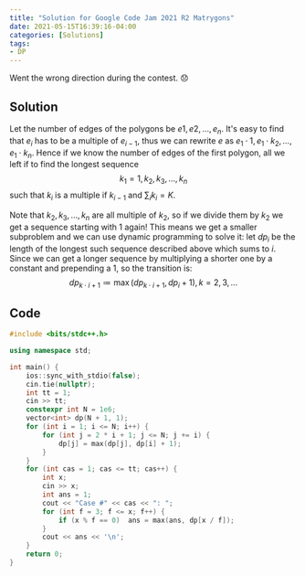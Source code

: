 ```yaml
---
title: "Solution for Google Code Jam 2021 R2 Matrygons"
date: 2021-05-15T16:39:16-04:00
categories: [Solutions]
tags:
- DP
---
```


Went the wrong direction during the contest. :disappointed:

## Solution

Let the number of edges of the polygons be $e1, e2, \dots, e_n$. It's easy to find that $e_i$ has to be a multiple of $e_{i-1}$, thus we can rewrite $e$ as $e_1\cdot 1, e_1\cdot k_2, \dots, e_1\cdot k_n$. Hence if we know the number of edges of the first polygon, all we left if to find the longest sequence $$k_1=1, k_2, k_3, \dots, k_n$$ such that  $k_i$ is a multiple if $k_{i-1}$ and $\sum_i k_i=K$.

Note that $k_2, k_3,\dots, k_n$ are all multiple of $k_2$, so if we divide them by $k_2$ we get a sequence starting with $1$ again! This means we get a smaller subproblem and we can use dynamic programming to solve it: let $dp_i$ be the length of the longest such sequence described above which sums to $i$. Since we can get a longer sequence by multiplying a shorter one by a constant and prepending a $1$, so the transition is:
$$dp_{k\cdot i+1}\coloneqq \max(dp_{k\cdot i+1}, dp_i+1), k=2,3,\dots$$

## Code

```cpp
#include <bits/stdc++.h>

using namespace std;

int main() {
    ios::sync_with_stdio(false);
    cin.tie(nullptr);
    int tt = 1;
    cin >> tt;
    constexpr int N = 1e6;
    vector<int> dp(N + 1, 1);
    for (int i = 1; i <= N; i++) {
        for (int j = 2 * i + 1; j <= N; j += i) {
            dp[j] = max(dp[j], dp[i] + 1);
        }
    }
    for (int cas = 1; cas <= tt; cas++) {
        int x;
        cin >> x;
        int ans = 1;
        cout << "Case #" << cas << ": ";
        for (int f = 3; f <= x; f++) {
            if (x % f == 0)  ans = max(ans, dp[x / f]);
        }
        cout << ans << '\n';
    }
    return 0;
}
```
